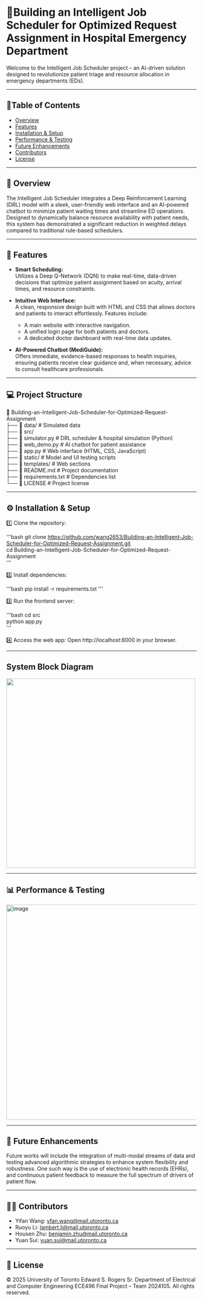 # 🏥Building an Intelligent Job Scheduler for Optimized Request Assignment in Hospital Emergency Department

Welcome to the Intelligent Job Scheduler project – an AI-driven solution designed to revolutionize patient triage and resource allocation in emergency departments (EDs).

---

## 📌Table of Contents

- [Overview](#overview)
- [Features](#features)
- [Installation & Setup](#installation--setup)
- [Performance & Testing](#performance--testing)
- [Future Enhancements](#future-enhancements)
- [Contributors](#contributors)
- [License](#license)

---

## 🏥 Overview

The Intelligent Job Scheduler integrates a Deep Reinforcement Learning (DRL) model with a sleek, user-friendly web interface and an AI-powered chatbot to minimize patient waiting times and streamline ED operations. Designed to dynamically balance resource availability with patient needs, this system has demonstrated a significant reduction in weighted delays compared to traditional rule-based schedulers.

---

## 🚀 Features

- **Smart Scheduling:**  
  Utilizes a Deep Q-Network (DQN) to make real-time, data-driven decisions that optimize patient assignment based on acuity, arrival times, and resource constraints.

- **Intuitive Web Interface:**  
  A clean, responsive design built with HTML and CSS that allows doctors and patients to interact effortlessly. Features include:
  - A main website with interactive navigation.
  - A unified login page for both patients and doctors.
  - A dedicated doctor dashboard with real-time data updates.

- **AI-Powered Chatbot (MediGuide):**  
  Offers immediate, evidence-based responses to health inquiries, ensuring patients receive clear guidance and, when necessary, advice to consult healthcare professionals.

---

## 💻 Project Structure
📂 Building-an-Intelligent-Job-Scheduler-for-Optimized-Request-Assignment  
 ├── 📂 data/              # Simulated data  
 ├── 📂 src/  
   ├── 📂 simulator.py     # DRL scheduler & hospital simulation (Python)  
   ├── 📂 web_demo.py      # AI chatbot for patient assistance  
   ├── 📂 app.py           # Web interface (HTML, CSS, JavaScript)  
 ├── 📂 static/            # Model and UI testing scripts  
 ├── 📂 templates/         # Web sections  
 ├── 📜 README.md          # Project documentation  
 ├── 📜 requirements.txt   # Dependencies list  
 └── 📜 LICENSE            # Project license  

---

## ⚙️ Installation & Setup  

1️⃣ Clone the repository:  

'''bash
git clone https://github.com/wang2653/Building-an-Intelligent-Job-Scheduler-for-Optimized-Request-Assignment.git  
cd Building-an-Intelligent-Job-Scheduler-for-Optimized-Request-Assignment  
'''

2️⃣ Install dependencies:  

'''bash
pip install -r requirements.txt
'''

3️⃣ Run the frontend server:  

'''bash
cd src  
python app.py  
'''

4️⃣ Access the web app: Open http://localhost:8000 in your browser.

---

## System Block Diagram
<img src="https://github.com/user-attachments/assets/fc1b6349-249f-4e55-b936-fd3d01dad087" width="500">

---

## 📊 Performance & Testing

<img width="568" alt="image" src="https://github.com/user-attachments/assets/4429b672-a2f1-4141-94c8-8989ba432e4c" />

---

## 🤖 Future Enhancements
Future works will include the integration of multi-modal streams of data and testing advanced algorithmic strategies to enhance system flexibility and robustness. One such way is the use of electronic health records (EHRs), and continuous patient feedback to measure the full spectrum of drivers of patient flow.

---

## 👨‍⚕️ Contributors
- Yifan Wang: yfan.wang@mail.utoronto.ca
- Ruoyu Li: lambert.li@mail.utoronto.ca 
- Housen Zhu: benjamin.zhu@mail.utoronto.ca 
- Yuan Sui: yuan.sui@mail.utoronto.ca

---

## 📜 License

© 2025 University of Toronto
Edward S. Rogers Sr. Department of Electrical and Computer Engineering
ECE496 Final Project – Team 2024105. All rights reserved.
